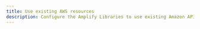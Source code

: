 ```yaml
---
title: Use existing AWS resources
description: Configure the Amplify Libraries to use existing Amazon API Gateway resources by referencing them in your configuration.
---
```


<inline-fragment platform="android" src="~/lib/restapi/fragments/existing-resources.md"></inline-fragment>
<inline-fragment platform="ios" src="~/lib/restapi/fragments/existing-resources.md"></inline-fragment>
<inline-fragment platform="flutter" src="~/lib/restapi/fragments/existing-resources.md"></inline-fragment>